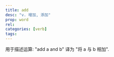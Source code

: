 ```yaml
---
title: add
desc: "v. 增加, 添加"
prop: word
rel:
categories: [verb]
tags:
---
```


用于描述运算: "add a and b" 译为 "将 a 与 b 相加".
